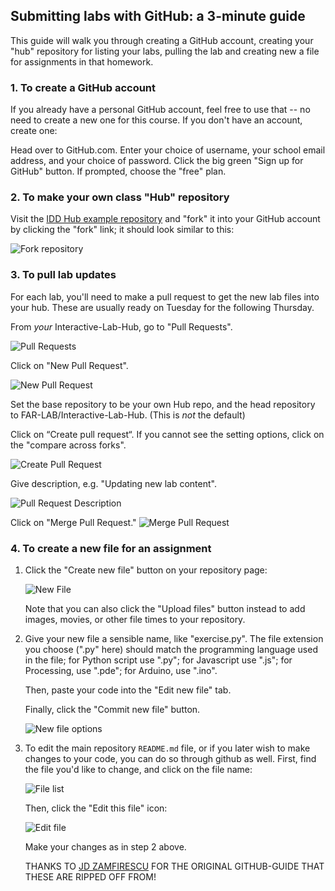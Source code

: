 Submitting labs with GitHub: a 3-minute guide
-------------------------------------------------

This guide will walk you through creating a GitHub account, creating your "hub" repository for listing your labs, pulling the lab  and creating new a file for assignments in that homework.

### 1. To create a GitHub account ### 

If you already have a personal GitHub account, feel free to use that -- no need to create a new one for this course. If you don't have an account, create one:

Head over to GitHub.com.
Enter your choice of username, your school email address, and your choice of password.
Click the big green "Sign up for GitHub" button.
If prompted, choose the "free" plan.

### 2. To make your own class "Hub" repository ### 

Visit the [IDD Hub example repository](https://github.com/FAR-Lab/Interactive-Lab-Hub) and "fork" it into your GitHub account by clicking the "fork" link; it should look similar to this:

![Fork repository](fork.png?raw=true)

### 3. To pull lab updates ### 

For each lab, you'll need to make a pull request to get the new lab files into your hub. These are usually ready on Tuesday for the following Thursday.

From *your* Interactive-Lab-Hub, go to "Pull Requests".

<!--![Pull Requests](pull.png?raw=true)-->
![Pull Requests](Instructions2021/1.PullRequests.png?raw=true)

Click on "New Pull Request".

<!--![New Pull Request](Newpull.png?raw=true)-->
![New Pull Request](Instructions2021/2.NewPullRequest.png?raw=true)

Set the base repository to be your own Hub repo, and the head repository to FAR-LAB/Interactive-Lab-Hub. (This is *not* the default)

Click on “Create pull request“. If you cannot see the setting options, click on the "compare across forks".

<!--![Create Pull Request](compare_changes.png?raw=true)-->
![Create Pull Request](Instructions2021/3.PullRequestSetting.png?raw=true)

Give description, e.g. "Updating new lab content".

![Pull Request Description](Instructions2021/4.PullRequestDescription.png?raw=true)

Click on "Merge Pull Request."
![Merge Pull Request](Instructions2021/5.MergePullRequest.png?raw=true)


### 4. To create a new file for an assignment ### 

1.  Click the "Create new file" button on your repository page:
    
    <!--![New File](https://github.com/jdz32/github-guide/blob/master/img/new-file.png?raw=true)-->
    ![New File](Instructions2021/CreateNewFile.png?raw=true)
    
    Note that you can also click the "Upload files" button instead to add images, movies, or other file times to your repository.

2.  Give your new file a sensible name, like "exercise.py". The file extension you choose  (".py" here) should match
    the programming language used in the file; for Python script use ".py"; for Javascript use ".js"; for Processing, use ".pde"; for Arduino, use ".ino".
    
    Then, paste your code into the "Edit new file" tab.
    
    Finally, click the "Commit new file" button.
    
    <!--![New file options](https://github.com/jdz32/github-guide/blob/master/img/new-file-entry.png?raw=true)-->
    ![New file options](Instructions2021/CreateNewFileContent.png?raw=true)

3.  To edit the main repository `README.md` file, or if you later wish to 
    make changes to your code, you can do so through github as well. First,
    find the file you'd like to change, and click on the file name:
    
    <!--![File list](https://github.com/jdz32/github-guide/blob/master/img/file-list.png?raw=true)-->
    ![File list](Instructions2021/ClickonFileName.png?raw=true)
    
    Then, click the "Edit this file" icon:
    
    <!--![Edit file](https://github.com/jdz32/github-guide/blob/master/img//edit-file.png?raw=true)-->
    ![Edit file](Instructions2021/EditThisFile.png?raw=true)
    
    Make your changes as in step 2 above.
    
    THANKS TO [JD ZAMFIRESCU](https://github.com/jdz32) FOR THE ORIGINAL GITHUB-GUIDE THAT THESE ARE RIPPED OFF FROM!
